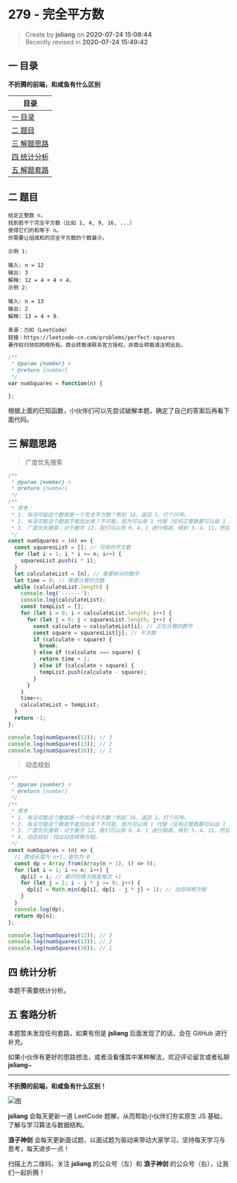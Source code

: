 279 - 完全平方数
===

> Create by **jsliang** on **2020-07-24 15:08:44**  
> Recently revised in **2020-07-24 15:49:42**  

## 一 目录

**不折腾的前端，和咸鱼有什么区别**

| 目录 |
| --- |
| [一 目录](#chapter-one) |
| [二 题目](#chapter-two) |
| [三 解题思路](#chapter-three) |
| [四 统计分析](#chapter-four) |
| [五 解题套路](#chapter-five) |

## 二 题目



```
给定正整数 n，
找到若干个完全平方数（比如 1, 4, 9, 16, ...）
使得它们的和等于 n。
你需要让组成和的完全平方数的个数最少。

示例 1:

输入: n = 12
输出: 3 
解释: 12 = 4 + 4 + 4.
示例 2:

输入: n = 13
输出: 2
解释: 13 = 4 + 9.

来源：力扣（LeetCode）
链接：https://leetcode-cn.com/problems/perfect-squares
著作权归领扣网络所有。商业转载请联系官方授权，非商业转载请注明出处。
```

```js
/**
 * @param {number} n
 * @return {number}
 */
var numSquares = function(n) {

};
```

根据上面的已知函数，小伙伴们可以先尝试破解本题，确定了自己的答案后再看下面代码。

## 三 解题思路



> 广度优先搜索

```js
/**
 * @param {number} n
 * @return {number}
 */
/**
 * 思考：
 * 1. 有没可能这个数就是一个完全平方数？例如 16，返回 1。打个问号。
 * 2. 有没可能这个数就不能加出来？不可能，因为可以用 1 代替（任何正整数都可以由 1 加出来）。打个句号。
 * 3. 广度优先搜索：对于数字 12，我们可以用 9、4、1 进行相减，得到 3、4、11，然后每个数分别再减去 9、4、1（只减去比它小的平方数）。
 */
const numSquares = (n) => {
  const squaresList = []; // 可用的平方数
  for (let i = 1; i * i <= n; i++) {
    squaresList.push(i * i);
  }
  let calculateList = [n]; // 需要拆分的数字
  let time = 0; // 需要计算的次数
  while (calculateList.length) {
    console.log('------');
    console.log(calculateList);
    const tempList = [];
    for (let i = 0; i < calculateList.length; i++) {
      for (let j = 0; j < squaresList.length; j++) {
        const calculate = calculateList[i]; // 正在计算的数字
        const square = squaresList[j]; // 平方数
        if (calculate < square) {
          break;
        } else if (calculate === square) {
          return time + 1;
        } else if (calculate > square) {
          tempList.push(calculate - square);
        }
      }
    }
    time++;
    calculateList = tempList;
  }
  return -1;
};

console.log(numSquares(12)); // 3
console.log(numSquares(13)); // 2
console.log(numSquares(16)); // 1
```

> 动态规划

```js
/**
 * @param {number} n
 * @return {number}
 */
/**
 * 思考：
 * 1. 有没可能这个数就是一个完全平方数？例如 16，返回 1。打个问号。
 * 2. 有没可能这个数就不能加出来？不可能，因为可以用 1 代替（任何正整数都可以由 1 加出来）。打个句号。
 * 3. 广度优先搜索：对于数字 12，我们可以用 9、4、1 进行相减，得到 3、4、11，然后每个数分别再减去 9、4、1（只减去比它小的平方数）。
 * 4. 动态规划：找出动态转移方程。
 */
const numSquares = (n) => {
  // 数组长度为 n+1，值均为 0
  const dp = Array.from(Array(n + 1), () => 0);
  for (let i = 1; i <= n; i++) {
    dp[i] = i; // 最坏的情况就是每次 +1
    for (let j = 1; i - j * j >= 0; j++) { 
      dp[i] = Math.min(dp[i], dp[i - j * j] + 1); // 动态转移方程
    }
  }
  console.log(dp);
  return dp[n];
};

console.log(numSquares(12)); // 3
console.log(numSquares(13)); // 2
console.log(numSquares(16)); // 1
```

## 四 统计分析



本题不需要统计分析。

## 五 套路分析



本题暂未发现任何套路，如果有但是 **jsliang** 后面发现了的话，会在 GitHub 进行补充。

如果小伙伴有更好的思路想法，或者没看懂其中某种解法，欢迎评论留言或者私聊 **jsliang**~

---

**不折腾的前端，和咸鱼有什么区别！**

![图](https://github.com/LiangJunrong/document-library/blob/master/public-repertory/img/z-index-small.png?raw=true)

**jsliang** 会每天更新一道 LeetCode 题解，从而帮助小伙伴们夯实原生 JS 基础，了解与学习算法与数据结构。

**浪子神剑** 会每天更新面试题，以面试题为驱动来带动大家学习，坚持每天学习与思考，每天进步一点！

扫描上方二维码，关注 **jsliang** 的公众号（左）和 **浪子神剑** 的公众号（右），让我们一起折腾！

